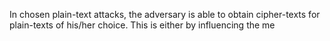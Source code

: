 In chosen plain-text attacks, the adversary is able to obtain cipher-texts for plain-texts of his/her choice. This is either by influencing the me